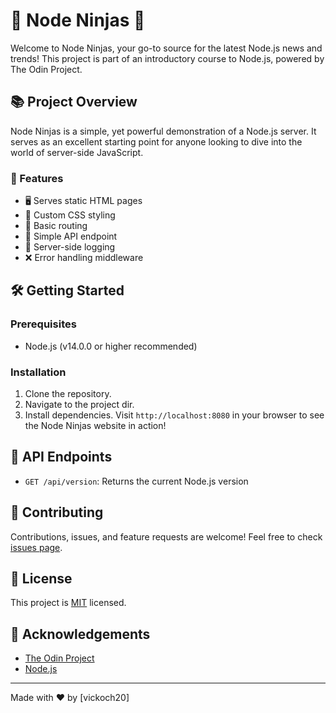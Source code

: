 # 🥷 Node Ninjas 🚀

Welcome to Node Ninjas, your go-to source for the latest Node.js news and trends! This project is part of an introductory course to Node.js, powered by The Odin Project.

## 📚 Project Overview

Node Ninjas is a simple, yet powerful demonstration of a Node.js server. It serves as an excellent starting point for anyone looking to dive into the world of server-side JavaScript.

### 🌟 Features

- 🖥️ Serves static HTML pages
- 🎨 Custom CSS styling
- 🔄 Basic routing
- 📡 Simple API endpoint
- 📝 Server-side logging
- ❌ Error handling middleware

## 🛠️ Getting Started

### Prerequisites

- Node.js (v14.0.0 or higher recommended)

### Installation

1. Clone the repository.
2. Navigate to the project dir.
3. Install dependencies.
Visit `http://localhost:8080` in your browser to see the Node Ninjas website in action!

## 🚀 API Endpoints

- `GET /api/version`: Returns the current Node.js version

## 🤝 Contributing

Contributions, issues, and feature requests are welcome! Feel free to check [issues page](https://github.com/yourusername/node-ninjas/issues).

## 📝 License

This project is [MIT](https://choosealicense.com/licenses/mit/) licensed.

## 🙏 Acknowledgements

- [The Odin Project](https://www.theodinproject.com/)
- [Node.js](https://nodejs.org/)

---

Made with ❤️ by [vickoch20]
